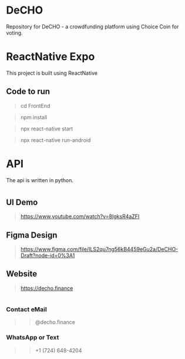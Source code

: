 # DeCHO
Repository for DeCHO - a crowdfunding platform using Choice Coin for voting.

#
# ReactNative Expo
This project is built using ReactNative

## Code to run
> cd FrontEnd

> npm install

> npx react-native start

> npx react-native run-android

#
# API

The api is written in python.


#
## UI Demo

> https://www.youtube.com/watch?v=8IgksR4aZFI

## Figma Design
> https://www.figma.com/file/ILS2qu7ng56kB4459eGu2a/DeCHO-Draft?node-id=0%3A1

## Website
> https://decho.finance

#
### Contact eMail
>> @decho.finance
### WhatsApp or Text
>> +1 (724) 648-4204
